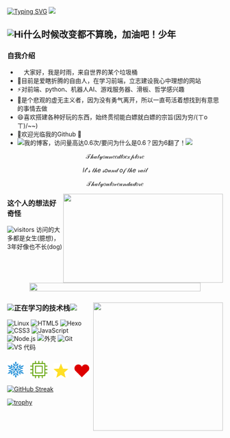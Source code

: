 [![Typing SVG](https://readme-typing-svg.demolab.com/?lines=蛇蛇没饭吃系列😅;🐍:我饿死了🥺)](https://git.io/typing-svg)
![](https://frends.noesis.buzz/assets/github-contribution-grid-snake.svg)

##  <img src="https://s1.vika.cn/space/2023/04/15/d2b7d1cfed5446c79163ffbbbd9f9e2f" alt="Hi" width="42" />什么时候改变都不算晚，加油吧！少年

### 自我介绍
- <div><img  src="https://s1.vika.cn/space/2023/04/07/c2dd81d83540465b8e90844b9be8bd0f" width="15" height="100%" / >大家好，我是时雨，来自世界的某个垃圾桶</div>
- 🌱目前是爱瞎折腾的自由人，在学习前端，立志建设我心中理想的网站
- ⚡对前端、python、机器人AI、游戏服务器、滑板、哲学感兴趣
- 🤔是个悲观的虚无主义者，因为没有勇气离开，所以一直苟活着想找到有意思的事情去做
- 😄喜欢搭建各种好玩的东西，始终贯彻能白嫖就白嫖的宗旨(因为穷/(ㄒoㄒ)/~~)
- 💬欢迎光临我的Github 🍧
- [![](https://img.shields.io/badge/%E5%8D%9A%E5%AE%A2-noesis.love-ffffff?logo=Hugo)](https://noesis.love)我的博客，访问量高达0.6次/要问为什么是0.6？因为6翻了！<img height="40" src="https://raw.githubusercontent.com/innng/innng/master/assets/kyubey.gif"/>

<div align="center">
<p>𝒯𝒽𝒶𝓉𝓎𝑜𝓊𝓃𝑒𝑒𝒹𝓉𝑜𝑒𝓍𝓅𝓁𝑜𝓇𝑒</p>
  <p>𝐼𝓉'𝓈 𝓉𝒽𝑒 𝓈𝑜𝓊𝓃𝒹 𝑜𝒻 𝓉𝒽𝑒 𝓇𝒶𝒾𝓁</p>
   <p>𝒯𝒽𝒶𝓉𝓎𝑜𝓊𝓁𝑜𝓋𝑒𝒶𝓃𝒹𝒶𝒹𝑜𝓇𝑒</p>
  <img src="https://i.imgur.com/KXx0cCx.gif" align="right" width="373.5px" height="208.5px">
 </div>
 

### 这个人的想法好奇怪
![visitors](https://visitor-badge.glitch.me/badge?page_id=https://noesis.love/&left_color=green&right_color=red)
 访问的大多都是女生(臆想)，3年好像也不长(dog)
<div align="center"><img src="https://s1.vika.cn/space/2023/04/15/4ea05160d5374abfabb9f08f933ec122" width="400" height="100%" ></div>

###  <div align="center">
<img height="300" src="https://s1.vika.cn/space/2023/04/16/39043d84da884fd2a8be7e7db1ac3235" align="right" width="303.5px" height="138.5px">
  </div>

###  <img src="https://media.giphy.com/media/WUlplcMpOCEmTGBtBW/giphy.gif" width="30">正在学习的技术栈<img src="https://media.giphy.com/media/WUlplcMpOCEmTGBtBW/giphy.gif" width="30">
![Linux](https://img.shields.io/badge/-Linux-%23fcc624?style=flat&logo=Linux&logoColor=242424)
![HTML5](https://img.shields.io/badge/-HTML5-%23E34C26?style=flat&logo=html5&logoColor=ffffff)
![Hexo](https://img.shields.io/badge/-Hexo-%230e83cd?style=flat&logo=Hexo&logoColor=ffffff)\
![CSS3](https://img.shields.io/badge/-CSS3-%23197CBE?style=flat&logo=css3)
![JavaScript](https://img.shields.io/badge/-JavaScript-%23F7DF1C?style=flat&logo=javascript&logoColor=000000&labelColor=%23ECD83E&color=%23ECD83E)
![Node.js](https://img.shields.io/badge/-Node.js-%23579050?style=flat&logo=node.js&logoColor=ffffff)
![外壳](https://img.shields.io/badge/-Shell-%2389E051?style=flat&logo=powershell&logoColor=ffffff)
![Git](https://img.shields.io/badge/-Git-%23ED5A47?style=flat&logo=git&logoColor=%23ffffff)
![VS 代码](https://img.shields.io/badge/-VSCode-%230066B8?style=flat&logo=visual-studio-code)

###
<a href='https://archiveprogram.github.com/'><img src='https://raw.githubusercontent.com/acervenky/animated-github-badges/master/assets/acbadge.gif' width='40' height='40'></a> <a href='https://docs.github.com/en/developers'><img src='https://raw.githubusercontent.com/acervenky/animated-github-badges/master/assets/devbadge.gif' width='40' height='40'></a> <a href='https://stars.github.com/'><img src='https://raw.githubusercontent.com/acervenky/animated-github-badges/master/assets/starbadge.gif' width='35' height='35'></a> <a href='https://docs.github.com/en/github/supporting-the-open-source-community-with-github-sponsors'><img src='https://raw.githubusercontent.com/acervenky/animated-github-badges/master/assets/sponsorbadge.gif' width='35' height='35'></a>

[![GitHub Streak](https://streak-stats.demolab.com?user=NOeSIS-yu&theme=radical&hide_border=%E9%94%99%E8%AF%AF%E7%9A%84&border_radius=3&locale=zh_Hans&date_format=j%2Fn%5B%2FY%5D)](https://git.io/streak-stats)

[![trophy](https://github-profile-trophy.vercel.app/?username=ryo-ma)](https://github.com/ryo-ma/github-profile-trophy) 
   



